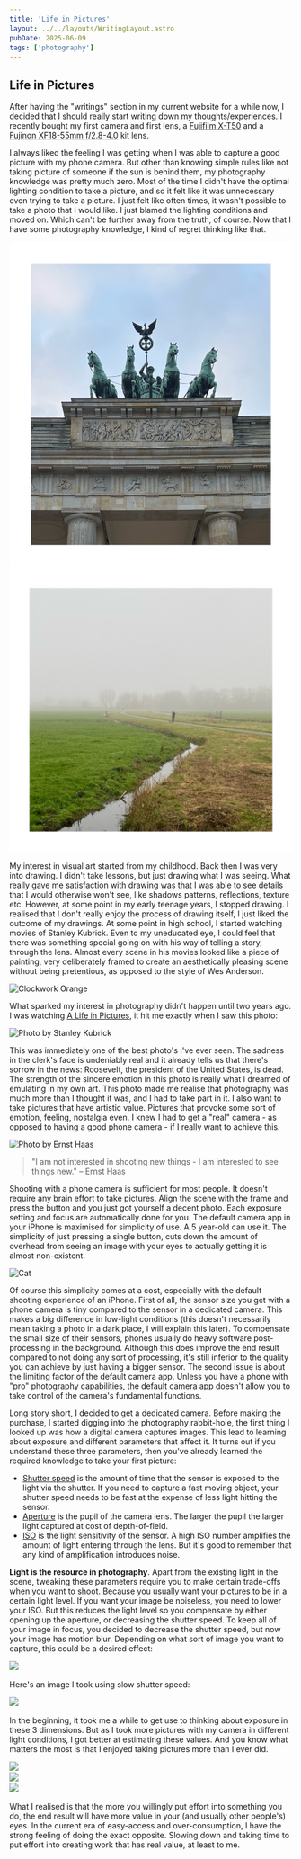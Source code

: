 ```yaml
---
title: 'Life in Pictures'
layout: ../../layouts/WritingLayout.astro
pubDate: 2025-06-09
tags: ['photography']
---
```

## Life in Pictures

After having the "writings" section in my current website for a while now, I decided that I should really start writing down my thoughts/experiences. I recently bought my first camera and first lens, a [Fujifilm X-T50](https://www.fujifilm-x.com/global/products/cameras/x-t50/) and a [Fujinon XF18-55mm f/2.8-4.0](https://www.fujifilm-x.com/global/products/lenses/xf18-55mmf28-4-r-lm-ois/) kit lens.

I always liked the feeling I was getting when I was able to capture a good picture with my phone camera. But other than knowing simple rules like not taking picture of someone if the sun is behind them, my photography knowledge was pretty much zero. Most of the time I didn't have the optimal lighting condition to take a picture, and so it felt like it was unnecessary even trying to take a picture. I just felt like often times, it wasn't possible to take a photo that I would like. I just blamed the lighting conditions and moved on. Which can't be further away from the truth, of course. Now that I have some photography knowledge, I kind of regret thinking like that.

<img src="/public/img/w1/pariser_platz.jpeg" alt="Pariser Platz">
<br>
<img src="/public/img/w1/ouderkerk_aan_de_amstel.jpeg" alt="Ouderkerk aan de Amstel">

My interest in visual art started from my childhood. Back then I was very into drawing. I didn't take lessons, but just drawing what I was seeing. What really gave me satisfaction with drawing was that I was able to see details that I would otherwise won't see, like shadows patterns, reflections, texture etc. However, at some point in my early teenage years, I stopped drawing. I realised that I don't really enjoy the process of drawing itself, I just liked the outcome of my drawings. 
At some point in high school, I started watching movies of Stanley Kubrick. Even to my uneducated eye, I could feel that there was something special going on with his way of telling a story, through the lens. Almost every scene in his movies looked like a piece of painting, very deliberately framed to create an aesthetically pleasing scene without being pretentious, as opposed to the style of Wes Anderson. 

<img src="/img/w1/stanley_kubrick2.png" alt="Clockwork Orange" style="max-width:100%;">

What sparked my interest in photography didn't happen until two years ago. I was watching [A Life in Pictures](https://en.wikipedia.org/wiki/Stanley_Kubrick:_A_Life_in_Pictures), it hit me exactly when I saw this photo:

<img src="/img/w1/stanley_kubrick1.jpg" alt="Photo by Stanley Kubrick">

This was immediately one of the best photo's I've ever seen. The sadness in the clerk's face is undeniably real and it already tells us that there's sorrow in the news: Roosevelt, the president of the United States, is dead.
The strength of the sincere emotion in this photo is really what I dreamed of emulating in my own art. This photo made me realise that photography was much more than I thought it was, and I had to take part in it. I also want to take pictures that have artistic value. Pictures that provoke some sort of emotion, feeling, nostalgia even. I knew I had to get a "real" camera - as opposed to having a good phone camera - if I really want to achieve this. 

<img src="/img/w1/ernst_haas2.jpg" alt="Photo by Ernst Haas">

> "I am not interested in shooting new things - I am interested to see things new."
> &#8211; Ernst Haas

Shooting with a phone camera is sufficient for most people. It doesn't require any brain effort to take pictures. Align the scene with the frame and press the button and you just got yourself a decent photo. Each exposure setting and focus are automatically done for you. The default camera app in your iPhone is maximised for simplicity of use. A 5 year-old can use it. The simplicity of just pressing a single button, cuts down the amount of overhead from seeing an image with your eyes to actually getting it is almost non-existent. 

<img src="/img/w1/java.jpeg" alt="Cat">

Of course this simplicity comes at a cost, especially with the default shooting experience of an iPhone. First of all, the sensor size you get with a phone camera is tiny compared to the sensor in a dedicated camera. This makes a big difference in low-light conditions (this doesn't necessarily mean taking a photo in a dark place, I will explain this later). To compensate the small size of their sensors, phones usually do heavy software post-processing in the background. Although this does improve the end result compared to not doing any sort of processing, it's still inferior to the quality you can achieve by just having a bigger sensor. The second issue is about the limiting factor of the default camera app. Unless you have a phone with "pro" photography capabilities, the default camera app doesn't allow you to take control of the camera's fundamental functions.

Long story short, I decided to get a dedicated camera. Before making the purchase, I started digging into the photography rabbit-hole, the first thing I looked up was how a digital camera captures images. This lead to learning about exposure and different parameters that affect it. It turns out if you understand these three parameters, then you've already learned the required knowledge to take your first picture:

- [Shutter speed](https://en.wikipedia.org/wiki/Shutter_speed) is the amount of time that the sensor is exposed to the light via the shutter. If you need to capture a fast moving object, your shutter speed needs to be fast at the expense of less light hitting the sensor.
- [Aperture](https://en.wikipedia.org/wiki/Aperture) is the pupil of the camera lens. The larger the pupil the larger light captured at cost of depth-of-field.
- [ISO](https://en.wikipedia.org/wiki/Film_speed#ISO) is the light sensitivity of the sensor. A high ISO number amplifies the amount of light entering through the lens. But it's good to remember that any kind of amplification introduces noise.

**Light is the resource in photography**. Apart from the existing light in the scene, tweaking these parameters require you to make certain trade-offs when you want to shoot. Because you usually want your pictures to be in a certain light level. If you want your image be noiseless, you need to lower your ISO. But this reduces the light level so you compensate by either opening up the aperture, or decreasing the shutter speed. To keep all of your image in focus, you decided to decrease the shutter speed, but now your image has motion blur. Depending on what sort of image you want to capture, this could be a desired effect:

<img src="/img/w1/ernst_haas1.jpg" style="max-width:100%">

Here's an image I took using slow shutter speed:

<img src="/img/w1/long_exposure.jpeg" style="max-width:80%">

In the beginning, it took me a while to get use to thinking about exposure in these 3 dimensions. But as I took more pictures with my camera in different light conditions, I got better at estimating these values. And you know what matters the most is that I enjoyed taking pictures more than I ever did.

<img src="/img/w1/de_dom.jpeg">
<br>
<img src="/img/w1/church_in_utrecht.jpeg" style="max-width:90%">
<br>
<img src="/img/w1/statue.jpeg" style="max-width:70%">

What I realised is that the more you willingly put effort into something you do, the end result will have more value in your (and usually other people's) eyes. In the current era of easy-access and over-consumption, I have the strong feeling of doing the exact opposite. Slowing down and taking time to put effort into creating work that has real value, at least to me.
